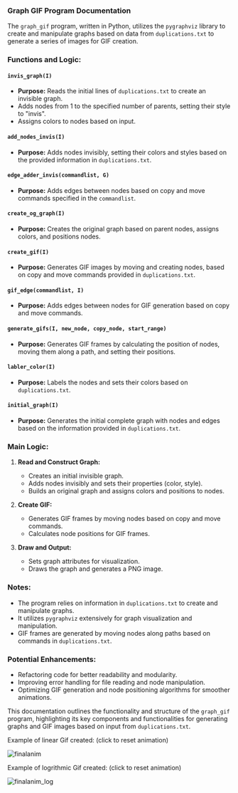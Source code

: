 ### Graph GIF Program Documentation

The `graph_gif` program, written in Python, utilizes the `pygraphviz` library to create and manipulate graphs based on data from `duplications.txt` to generate a series of images for GIF creation.

### Functions and Logic:

#### `invis_graph(I)`
- **Purpose:** Reads the initial lines of `duplications.txt` to create an invisible graph.
- Adds nodes from 1 to the specified number of parents, setting their style to "invis".
- Assigns colors to nodes based on input.

#### `add_nodes_invis(I)`
- **Purpose:** Adds nodes invisibly, setting their colors and styles based on the provided information in `duplications.txt`.

#### `edge_adder_invis(commandlist, G)`
- **Purpose:** Adds edges between nodes based on copy and move commands specified in the `commandlist`.

#### `create_og_graph(I)`
- **Purpose:** Creates the original graph based on parent nodes, assigns colors, and positions nodes.

#### `create_gif(I)`
- **Purpose:** Generates GIF images by moving and creating nodes, based on copy and move commands provided in `duplications.txt`.

#### `gif_edge(commandlist, I)`
- **Purpose:** Adds edges between nodes for GIF generation based on copy and move commands.

#### `generate_gifs(I, new_node, copy_node, start_range)`
- **Purpose:** Generates GIF frames by calculating the position of nodes, moving them along a path, and setting their positions.

#### `labler_color(I)`
- **Purpose:** Labels the nodes and sets their colors based on `duplications.txt`.

#### `initial_graph(I)`
- **Purpose:** Generates the initial complete graph with nodes and edges based on the information provided in `duplications.txt`.

### Main Logic:

1. **Read and Construct Graph:**
   - Creates an initial invisible graph.
   - Adds nodes invisibly and sets their properties (color, style).
   - Builds an original graph and assigns colors and positions to nodes.
  
2. **Create GIF:**
   - Generates GIF frames by moving nodes based on copy and move commands.
   - Calculates node positions for GIF frames.
   
3. **Draw and Output:**
   - Sets graph attributes for visualization.
   - Draws the graph and generates a PNG image.

### Notes:
- The program relies on information in `duplications.txt` to create and manipulate graphs.
- It utilizes `pygraphviz` extensively for graph visualization and manipulation.
- GIF frames are generated by moving nodes along paths based on commands in `duplications.txt`.

### Potential Enhancements:
- Refactoring code for better readability and modularity.
- Improving error handling for file reading and node manipulation.
- Optimizing GIF generation and node positioning algorithms for smoother animations.

This documentation outlines the functionality and structure of the `graph_gif` program, highlighting its key components and functionalities for generating graphs and GIF images based on input from `duplications.txt`.

Example of linear Gif created:
(click to reset animation)

![finalanim](https://user-images.githubusercontent.com/68124971/189793356-4a82e425-5839-4d83-9ae2-4dd1e7a26847.gif)


Example of logrithmic Gif created:
(click to reset animation)


![finalanim_log](https://user-images.githubusercontent.com/68124971/189793399-5900aadf-742c-4f2a-8345-0c2d693ca6db.gif)
